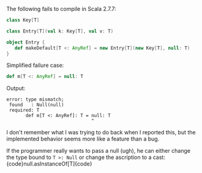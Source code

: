 The following fails to compile in Scala 2.7.7:

```scala
class Key[T]

class Entry[T](val k: Key[T], val v: T)

object Entry {
   def makeDefault[T <: AnyRef] = new Entry[T](new Key[T], null: T)
}
```

Simplified failure case:

```scala
def m[T <: AnyRef] = null: T
```

Output:
```
error: type mismatch;
 found   : Null(null)
 required: T
       def m[T <: AnyRef]: T = null: T
                               ^
```
I don't remember what I was trying to do back when I reported this, but the implemented behavior seems more like a feature than a bug. 

If the programmer really wants to pass a null (ugh), he can either change the type bound to `T >: Null` or change the ascription to a cast: {code}null.asInstanceOf[T]{code}
